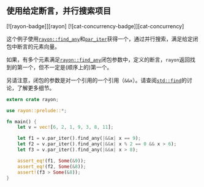 ## 使用给定断言，并行搜索项目

[![rayon-badge]][rayon] [![cat-concurrency-badge]][cat-concurrency]

这个例子使用[`rayon::find_any`]和[`par_iter`]获得一个，通过并行搜索，满足给定闭包中断言的元素向量。

如果，有多个元素满足[`rayon::find_any`]闭包参数中，定义的断言，`rayon`返回找到的第一个，但不一定是(顺序上的)第一个。

另请注意，闭包的参数是对一个引用的一个引用（`&&x`）。请查阅[`std::find`]的讨论，了解更多细节。

```rust
extern crate rayon;

use rayon::prelude::*;

fn main() {
    let v = vec![6, 2, 1, 9, 3, 8, 11];

    let f1 = v.par_iter().find_any(|&&x| x == 9);
    let f2 = v.par_iter().find_any(|&&x| x % 2 == 0 && x > 6);
    let f3 = v.par_iter().find_any(|&&x| x > 8);

    assert_eq!(f1, Some(&9));
    assert_eq!(f2, Some(&8));
    assert!(f3 > Some(&8));
}
```

[`par_iter`]: https://docs.rs/rayon/*/rayon/iter/trait.IntoParallelRefIterator.html#tymethod.par_iter
[`rayon::find_any`]: https://docs.rs/rayon/*/rayon/iter/trait.ParallelIterator.html#method.find_any
[`std::find`]: https://doc.rust-lang.org/std/iter/trait.Iterator.html#method.find
